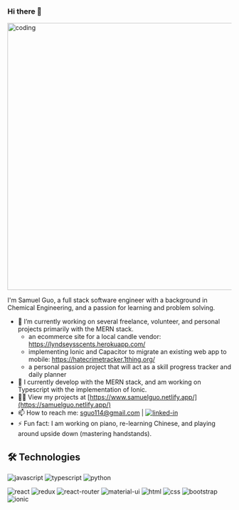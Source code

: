 ### Hi there 👋

<!--
**sguo114/sguo114** is a ✨ _special_ ✨ repository because its `README.md` (this file) appears on your GitHub profile.

Here are some ideas to get you started:
-->

<img alt = "coding" width = "600" src = "https://i.pinimg.com/564x/ec/5e/be/ec5ebe0c2f8341bab94d04de64127564.jpg">

I'm Samuel Guo, a full stack software engineer with a background in Chemical Engineering, and a passion for learning and problem solving. 

- 🔭 I’m currently working on several freelance, volunteer, and personal projects primarily with the MERN stack.  
  - an ecommerce site for a local candle vendor: https://lyndseysscents.herokuapp.com/
  - implementing Ionic and Capacitor to migrate an existing web app to mobile: https://hatecrimetracker.1thing.org/
  - a personal passion project that will act as a skill progress tracker and daily planner
- 🌱 I currently develop with the MERN stack, and am working on Typescript with the implementation of Ionic. 
- 👨‍💻 View my projects at [https://www.samuelguo.netlify.app/](https://samuelguo.netlify.app/)
- 📫 How to reach me: sguo114@gmail.com | [![linked-in](https://img.shields.io/badge/Linked_In-0077B5?style=for-the-badge&logo=LinkedIn&logoColor=white)](https://www.linkedin.com/in/samuel-guo-b923a5b5/)
- ⚡ Fun fact: I am working on piano, re-learning Chinese, and playing around upside down (mastering handstands).



## 🛠️ Technologies

![javascript](https://img.shields.io/badge/JavaScript-323330?style=for-the-badge&logo=javascript&logoColor=F7DF1E)
![typescript](https://img.shields.io/badge/TypeScript-3178C6?style=for-the-badge&logo=typescript&logoColor=white)
![python](https://img.shields.io/badge/Python-3776AB?style=for-the-badge&logo=python&logoColor=white)

![react](https://img.shields.io/badge/React-20232A?style=for-the-badge&logo=react&logoColor=61DAFB)
![redux](https://img.shields.io/badge/Redux-593D88?style=for-the-badge&logo=redux&logoColor=white)
![react-router](https://img.shields.io/badge/React_Router-CA4245?style=for-the-badge&logo=react-router&logoColor=white)
![material-ui](https://img.shields.io/badge/Material_UI-0081CB?style=for-the-badge&logo=mui&logoColor=white)
![html](https://img.shields.io/badge/HTML5-E34F26?style=for-the-badge&logo=html5&logoColor=white)
![css](https://img.shields.io/badge/CSS3-1572B6?style=for-the-badge&logo=css3&logoColor=white)
![bootstrap](https://img.shields.io/badge/Bootstrap-563D7C?style=for-the-badge&logo=bootstrap&logoColor=white)
![ionic](https://img.shields.io/badge/Ionic-3880FF?style=for-the-badge&logo=ionic&logoColor=white)

